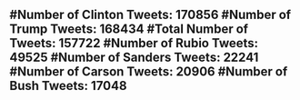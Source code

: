 #Number of Clinton Tweets: 170856
#Number of Trump Tweets: 168434
#Total Number of Tweets: 157722 
#Number of Rubio Tweets: 49525
#Number of Sanders Tweets: 22241
#Number of Carson Tweets: 20906
#Number of Bush Tweets: 17048
---
